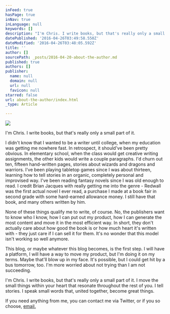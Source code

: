 ```yaml
---
inFeed: true
hasPage: true
inNav: true
inLanguage: null
keywords: []
description: "I'm Chris. I write books, but that's really only a small part of it."
datePublished: '2016-04-26T03:49:58.550Z'
dateModified: '2016-04-26T03:48:05.592Z'
title: ''
author: []
sourcePath: _posts/2016-04-20-about-the-author.md
published: true
authors: []
publisher:
  name: null
  domain: null
  url: null
  favicon: null
starred: false
url: about-the-author/index.html
_type: Article

---
```

![](https://the-grid-user-content.s3-us-west-2.amazonaws.com/09603e96-d069-4eb9-a9e8-8638d8091602.jpg)

I'm Chris. I write books, but that's really only a small part of it.

I didn't know that I wanted to be a writer until college, when my education was getting me nowhere fast. In retrospect, it should've been pretty obvious. In elementary school, when the class would get creative writing assignments, the other kids would write a couple paragraphs. I'd churn out ten, fifteen hand-written pages, stories about wizards and dragons and warriors. I've been playing tabletop games since I was about thirteen, learning how to tell stories in an organic, completely personal and improvised way. I've been reading fantasy novels since I was old enough to read. I credit Brian Jacques with really getting me into the genre - Redwall was the first actual novel I ever read, a purchase I made at a book fair in second grade with some hard-earned allowance money. I still have that book, and many others written by him.

None of these things qualify me to write, of course. No, the publishers want to know who I know, how I can put out my product, how I can generate the most content and move it in the most efficient way. In short, they don't actually care about how good the book is or how much heart it's written with - they just care if I can sell it for them. It's no wonder that this model isn't working so well anymore.

This blog, or maybe whatever this blog becomes, is the first step. I will have a platform, I will have a way to move my product, but I'm doing it on my terms. Maybe that'll blow up in my face. It's possible, but I could get hit by a bus tomorrow, too. I'm more worried about not trying than I am not succeeding.

I'm Chris. I write books, but that's really only a small part of it. I move the small things within your heart that resonate throughout the rest of you. I tell stories. I speak small words that, united together, become great things.

If you need anything from me, you can contact me via Twitter, or if you so choose, [email.][0]

[0]: mailto:cg@thehummingblade.com